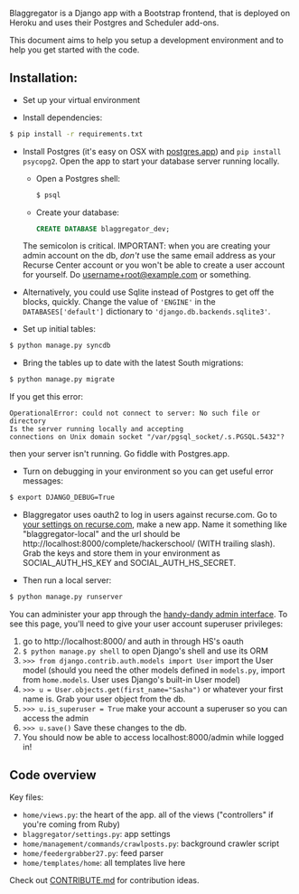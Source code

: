 Blaggregator is a Django app with a Bootstrap frontend, that is deployed on
Heroku and uses their Postgres and Scheduler add-ons.

This document aims to help you setup a development environment and to help you
get started with the code.

## Installation:

- Set up your virtual environment

- Install dependencies:

```bash
$ pip install -r requirements.txt
```

- Install Postgres (it's easy on OSX
  with [postgres.app](http://postgresapp.com/)) and `pip install
  psycopg2`. Open the app to start your database server running locally.

    - Open a Postgres shell:

      ```bash
      $ psql
      ```

    - Create your database:

      ```sql
      CREATE DATABASE blaggregator_dev;
      ```
    The semicolon is critical. IMPORTANT: when you are creating your admin
    account on the db, *don't* use the same email address as your Recurse
    Center account or you won't be able to create a user account for
    yourself. Do username+root@example.com or something.

- Alternatively, you could use Sqlite instead of Postgres to get off the
  blocks, quickly.  Change the value of `'ENGINE'` in the
  `DATABASES['default']` dictionary to `'django.db.backends.sqlite3'`.

- Set up initial tables:

```bash
$ python manage.py syncdb
```

- Bring the tables up to date with the latest South migrations:

```bash
$ python manage.py migrate
```

If you get this error:

```
OperationalError: could not connect to server: No such file or directory
Is the server running locally and accepting
connections on Unix domain socket "/var/pgsql_socket/.s.PGSQL.5432"?
```
then your server isn't running. Go fiddle with Postgres.app.

- Turn on debugging in your environment so you can get useful error messages:

```bash
$ export DJANGO_DEBUG=True
```

- Blaggregator uses oauth2 to log in users against recurse.com. Go
  to [your settings on recurse.com](https://www.recurse.com/settings), make a
  new app. Name it something like "blaggregator-local" and the url should be
  http://localhost:8000/complete/hackerschool/ (WITH trailing slash). Grab the
  keys and store them in your environment as SOCIAL_AUTH_HS_KEY and
  SOCIAL_AUTH_HS_SECRET.

- Then run a local server:

```bash
$ python manage.py runserver
```

You can administer your app through
the [handy-dandy admin interface](http://localhost:8000/admin). To see this
page, you'll need to give your user account superuser privileges:

1. go to http://localhost:8000/ and auth in through HS's oauth
2. `$ python manage.py shell` to open Django's shell and use its ORM
3. `>>> from django.contrib.auth.models import User` import the User model
   (should you need the other models defined in `models.py`, import from
   `home.models`. User uses Django's built-in User model)
4. 	`>>> u = User.objects.get(first_name="Sasha")` or whatever your first name
       is. Grab your user object from the db.
5. 	`>>> u.is_superuser = True` make your account a superuser so you can access
       the admin
6. 	`>>> u.save()` Save these changes to the db.
7. 	You should now be able to access localhost:8000/admin while logged in!

## Code overview

Key files:

- `home/views.py`: the heart of the app. all of the views ("controllers" if
  you're coming from Ruby)
- `blaggregator/settings.py`: app settings
- `home/management/commands/crawlposts.py`: background crawler script
- `home/feedergrabber27.py`: feed parser
- `home/templates/home`: all templates live here

Check out [CONTRIBUTE.md](CONTRIBUTE.md) for contribution ideas.
